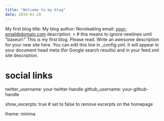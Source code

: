 ```yaml
---
title: "Welcome to my blog"
date: 2019-01-20
---
```

My first blog
title: My blog
author: NoroleakIng
email: your-email@domain.com
description: > # this means to ignore newlines until "baseurl:" This is my first blog. Please read.
  Write an awesome description for your new site here. You can edit this
  line in _config.yml. It will appear in your document head meta (for
  Google search results) and in your feed.xml site description.

# social links
twitter_username: your-twitter-handle
github_username:  your-github-handle

show_excerpts: true # set to false to remove excerpts on the homepage

theme: minima

